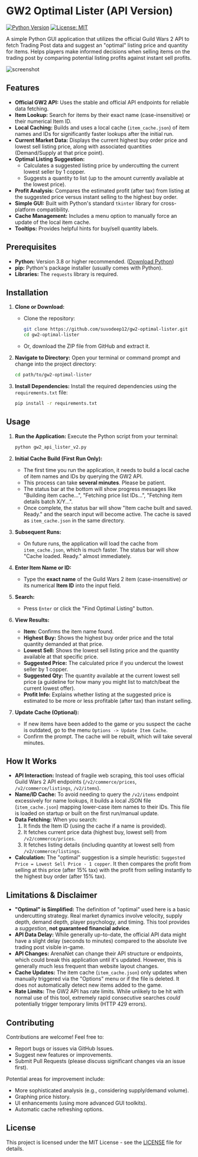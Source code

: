 # GW2 Optimal Lister (API Version)

[![Python Version](https://img.shields.io/badge/python-3.8+-blue.svg)](https://www.python.org/downloads/)
[![License: MIT](https://img.shields.io/badge/License-MIT-yellow.svg)](https://opensource.org/licenses/MIT)

A simple Python GUI application that utilizes the official Guild Wars 2 API to fetch Trading Post data and suggest an "optimal" listing price and quantity for items. Helps players make informed decisions when selling items on the trading post by comparing potential listing profits against instant sell profits.

![screenshot](https://github.com/user-attachments/assets/60e1225d-46a0-42e6-84c9-e11d8f7c0a78)

## Features

- **Official GW2 API:** Uses the stable and official API endpoints for reliable data fetching.
- **Item Lookup:** Search for items by their exact name (case-insensitive) or their numerical Item ID.
- **Local Caching:** Builds and uses a local cache (`item_cache.json`) of item names and IDs for significantly faster lookups after the initial run.
- **Current Market Data:** Displays the current highest buy order price and lowest sell listing price, along with associated quantities (Demand/Supply at that price point).
- **Optimal Listing Suggestion:**
  - Calculates a suggested listing price by undercutting the current lowest seller by 1 copper.
  - Suggests a quantity to list (up to the amount currently available at the lowest price).
- **Profit Analysis:** Compares the estimated profit (after tax) from listing at the suggested price versus instant selling to the highest buy order.
- **Simple GUI:** Built with Python's standard `tkinter` library for cross-platform compatibility.
- **Cache Management:** Includes a menu option to manually force an update of the local item cache.
- **Tooltips:** Provides helpful hints for buy/sell quantity labels.

## Prerequisites

- **Python:** Version 3.8 or higher recommended. ([Download Python](https://www.python.org/downloads/))
- **pip:** Python's package installer (usually comes with Python).
- **Libraries:** The `requests` library is required.

## Installation

1.  **Clone or Download:**

    - Clone the repository:
      ```bash
      git clone https://github.com/suvodeep12/gw2-optimal-lister.git
      cd gw2-optimal-lister
      ```
    - Or, download the ZIP file from GitHub and extract it.

2.  **Navigate to Directory:**
    Open your terminal or command prompt and change into the project directory:

    ```bash
    cd path/to/gw2-optimal-lister
    ```

3.  **Install Dependencies:**
    Install the required dependencies using the `requirements.txt` file:
    ```bash
    pip install -r requirements.txt
    ```

## Usage

1.  **Run the Application:**
    Execute the Python script from your terminal:

    ```bash
    python gw2_api_lister_v2.py
    ```

2.  **Initial Cache Build (First Run Only):**

    - The first time you run the application, it needs to build a local cache of item names and IDs by querying the GW2 API.
    - This process can take **several minutes**. Please be patient.
    - The status bar at the bottom will show progress messages like "Building item cache...", "Fetching price list IDs...", "Fetching item details batch X/Y...".
    - Once complete, the status bar will show "Item cache built and saved. Ready." and the search input will become active. The cache is saved as `item_cache.json` in the same directory.

3.  **Subsequent Runs:**

    - On future runs, the application will load the cache from `item_cache.json`, which is much faster. The status bar will show "Cache loaded. Ready." almost immediately.

4.  **Enter Item Name or ID:**

    - Type the **exact name** of the Guild Wars 2 item (case-insensitive) _or_ its numerical **Item ID** into the input field.

5.  **Search:**

    - Press `Enter` or click the "Find Optimal Listing" button.

6.  **View Results:**

    - **Item:** Confirms the item name found.
    - **Highest Buy:** Shows the highest buy order price and the total quantity demanded at that price.
    - **Lowest Sell:** Shows the lowest sell listing price and the quantity available at that specific price.
    - **Suggested Price:** The calculated price if you undercut the lowest seller by 1 copper.
    - **Suggested Qty:** The quantity available at the current lowest sell price (a guideline for how many you might list to match/beat the current lowest offer).
    - **Profit Info:** Explains whether listing at the suggested price is estimated to be more or less profitable (after tax) than instant selling.

7.  **Update Cache (Optional):**
    - If new items have been added to the game or you suspect the cache is outdated, go to the menu `Options -> Update Item Cache`.
    - Confirm the prompt. The cache will be rebuilt, which will take several minutes.

## How It Works

- **API Interaction:** Instead of fragile web scraping, this tool uses official Guild Wars 2 API endpoints (`/v2/commerce/prices`, `/v2/commerce/listings`, `/v2/items`).
- **Name/ID Cache:** To avoid needing to query the `/v2/items` endpoint excessively for name lookups, it builds a local JSON file (`item_cache.json`) mapping lower-case item names to their IDs. This file is loaded on startup or built on the first run/manual update.
- **Data Fetching:** When you search:
  1.  It finds the Item ID (using the cache if a name is provided).
  2.  It fetches current price data (highest buy, lowest sell) from `/v2/commerce/prices`.
  3.  It fetches listing details (including quantity at lowest sell) from `/v2/commerce/listings`.
- **Calculation:** The "optimal" suggestion is a simple heuristic: `Suggested Price = Lowest Sell Price - 1 copper`. It then compares the profit from selling at this price (after 15% tax) with the profit from selling instantly to the highest buy order (after 15% tax).

## Limitations & Disclaimer

- **"Optimal" is Simplified:** The definition of "optimal" used here is a basic undercutting strategy. Real market dynamics involve velocity, supply depth, demand depth, player psychology, and timing. This tool provides a _suggestion_, **not guaranteed financial advice**.
- **API Data Delay:** While generally up-to-date, the official API data might have a slight delay (seconds to minutes) compared to the absolute live trading post visible in-game.
- **API Changes:** ArenaNet can change their API structure or endpoints, which could break this application until it's updated. However, this is generally much less frequent than website layout changes.
- **Cache Updates:** The item cache (`item_cache.json`) only updates when manually triggered via the "Options" menu or if the file is deleted. It does not automatically detect new items added to the game.
- **Rate Limits:** The GW2 API has rate limits. While unlikely to be hit with normal use of this tool, extremely rapid consecutive searches _could_ potentially trigger temporary limits (HTTP 429 errors).

## Contributing

Contributions are welcome! Feel free to:

- Report bugs or issues via GitHub Issues.
- Suggest new features or improvements.
- Submit Pull Requests (please discuss significant changes via an issue first).

Potential areas for improvement include:

- More sophisticated analysis (e.g., considering supply/demand volume).
- Graphing price history.
- UI enhancements (using more advanced GUI toolkits).
- Automatic cache refreshing options.

## License

This project is licensed under the MIT License - see the [LICENSE](LICENSE) file for details.
